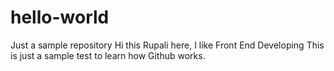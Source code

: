 # hello-world
Just a sample repository
Hi this Rupali here, I like Front End Developing 
This is just a sample test to learn how Github works.
